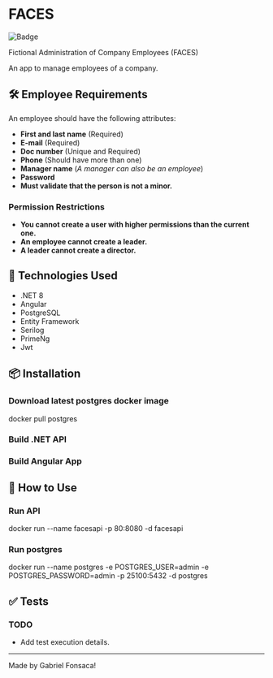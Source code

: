 # FACES

![Badge](https://img.shields.io/badge/Status-In%20Development-orange)

Fictional Administration of Company Employees (FACES)

An app to manage employees of a company.

## 🛠 Employee Requirements

An employee should have the following attributes:

- **First and last name** (Required)
- **E-mail** (Required)
- **Doc number** (Unique and Required)
- **Phone** (Should have more than one)
- **Manager name** (*A manager can also be an employee*)
- **Password**
- **Must validate that the person is not a minor.**

### Permission Restrictions

- **You cannot create a user with higher permissions than the current one.**
- **An employee cannot create a leader.**
- **A leader cannot create a director.**

## 🚀 Technologies Used

- .NET 8
- Angular
- PostgreSQL
- Entity Framework
- Serilog
- PrimeNg
- Jwt

## 📦 Installation

### Download latest postgres docker image
docker pull postgres


### Build .NET API


### Build Angular App



## 📖 How to Use

### Run API
docker run --name facesapi -p 80:8080 -d facesapi


### Run postgres
docker run --name postgres -e POSTGRES_USER=admin -e POSTGRES_PASSWORD=admin -p 25100:5432 -d postgres


## ✅ Tests

### TODO

- Add test execution details.

---

Made by Gabriel Fonsaca!

